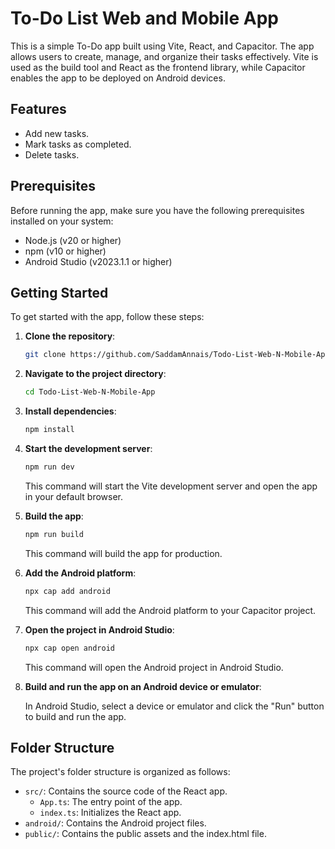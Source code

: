 # To-Do List Web and Mobile App

This is a simple To-Do app built using Vite, React, and Capacitor. The app allows users to create, manage, and organize their tasks effectively. Vite is used as the build tool and React as the frontend library, while Capacitor enables the app to be deployed on Android devices.

## Features

- Add new tasks.
- Mark tasks as completed.
- Delete tasks.

## Prerequisites

Before running the app, make sure you have the following prerequisites installed on your system:

- Node.js (v20 or higher)
- npm (v10 or higher)
- Android Studio (v2023.1.1 or higher)

## Getting Started

To get started with the app, follow these steps:

1. **Clone the repository**:

   ```bash
   git clone https://github.com/SaddamAnnais/Todo-List-Web-N-Mobile-App.git
   ```

2. **Navigate to the project directory**:

   ```bash
   cd Todo-List-Web-N-Mobile-App
   ```

3. **Install dependencies**:

   ```bash
   npm install
   ```

4. **Start the development server**:

   ```bash
   npm run dev
   ```

   This command will start the Vite development server and open the app in your default browser.

5. **Build the app**:

   ```bash
   npm run build
   ```

   This command will build the app for production.

6. **Add the Android platform**:

   ```bash
   npx cap add android
   ```

   This command will add the Android platform to your Capacitor project.

7. **Open the project in Android Studio**:

   ```bash
   npx cap open android
   ```

   This command will open the Android project in Android Studio.

8. **Build and run the app on an Android device or emulator**:

   In Android Studio, select a device or emulator and click the "Run" button to build and run the app.

## Folder Structure

The project's folder structure is organized as follows:

- `src/`: Contains the source code of the React app.
  - `App.ts`: The entry point of the app.
  - `index.ts`: Initializes the React app.
- `android/`: Contains the Android project files.
- `public/`: Contains the public assets and the index.html file.
